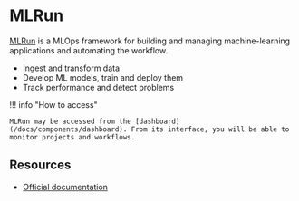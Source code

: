 # MLRun

[MLRun](https://www.mlrun.org/) is a MLOps framework for building and managing machine-learning applications and automating the workflow.

- Ingest and transform data
- Develop ML models, train and deploy them
- Track performance and detect problems

!!! info "How to access"

    MLRun may be accessed from the [dashboard](/docs/components/dashboard). From its interface, you will be able to monitor projects and workflows.

## Resources

- [Official documentation](https://docs.mlrun.org/en/latest/)